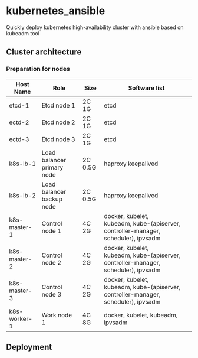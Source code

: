 # kubernetes_ansible
Quickly deploy kubernetes high-availability cluster with ansible based on kubeadm tool

## Cluster architecture

### Preparation for nodes

Host Name|Role|Size|Software list
---|---|---|---
etcd-1|Etcd node 1|2C 1G|etcd
ectd-2|Etcd node 2|2C 1G|etcd
ectd-3|Etcd node 3|2C 1G|etcd
k8s-lb-1|Load balancer primary node|2C 0.5G|haproxy keepalived
k8s-lb-2|Load balancer backup node|2C 0.5G|haproxy keepalived
k8s-master-1| Control node 1|4C 2G|docker, kubelet, kubeadm, kube-(apiserver, controller-manager, scheduler), ipvsadm
k8s-master-2| Control node 2|4C 2G|docker, kubelet, kubeadm, kube-(apiserver, controller-manager, scheduler), ipvsadm
k8s-master-3| Control node 3|4C 2G|docker, kubelet, kubeadm, kube-(apiserver, controller-manager, scheduler), ipvsadm
k8s-worker-1| Work node 1|4C 8G| docker, kubelet, kubeadm, ipvsadm

## Deployment
